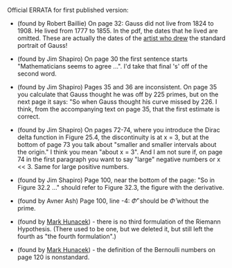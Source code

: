 Official ERRATA for first published version:

- (found by Robert Baillie) On page 32: Gauss did not live from 1824 to 1908. He lived from 1777 to 1855. In the pdf, the dates that he lived are omitted.   These are actually the dates of the [artist who drew](http://algoviz.org/OpenDSA/dev/OpenDSA/Books/Everything/html/CarlGauss.html) the standard portrait of Gauss!

- (found by Jim Shapiro) On page 30 the first sentence starts "Mathematicians seems to agree ...". I'd take that final 's' off of the second word.
- (found by Jim Shapiro) Pages 35 and 36 are inconsistent. On page 35 you calculate that Gauss thought he was off by 225 primes, but on the next page it says: "So when Gauss thought his curve missed by 226. I think, from the accompanying text on page 35, that the first estimate is correct.
- (found by Jim Shapiro) On pages 72-74, where you introduce the Dirac delta function in Figure 25.4, the discontinuity is at x = 3, but at the bottom of page 73 you talk about "smaller and smaller intervals about the origin." I think you mean "about x = 3". And I am not sure if, on page 74 in the first paragraph you want to say "large" negative numbers or x << 3. Same for large positive numbers.
- (found by Jim Shapiro) Page 100, near the bottom of the page: "So in Figure 32.2 ..." should refer to Figure 32.3, the figure with the derivative.
- (found by Avner Ash) Page 100, line -4:  $\hat\Phi'$ should be $\hat\Phi$ without the prime.
- (found by [Mark Hunacek](http://www.maa.org/press/maa-reviews/prime-numbers-and-the-riemann-hypothesis)) - there is no third formulation of the Riemann Hypothesis.  (There used to be one, but we deleted it, but still left the fourth as "the fourth formulation".)
- (found by [Mark Hunacek](http://www.maa.org/press/maa-reviews/prime-numbers-and-the-riemann-hypothesis)) - the definition of the Bernoulli numbers on page 120 is nonstandard.
